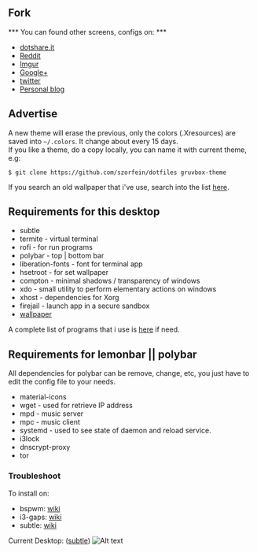 ## Fork
*** You can found other screens, configs on: ***
+ [dotshare.it](http://dotshare.it/~szorfein/dots/)
+ [Reddit](https://www.reddit.com/user/szorfein/posts/)
+ [Imgur](https://imgur.com/user/Szorfein/submitted)
+ [Google+](https://plus.google.com/103351806729237673609)
+ [twitter](https://twitter.com/szorfein)
+ [Personal blog](https://szorfein.github.io/)

## Advertise

A new theme will erase the previous, only the colors (.Xresources) are saved into `~/.colors`. It change about every 15 days.  
If you like a theme, do a copy locally, you can name it with current theme, e.g:

    $ git clone https://github.com/szorfein/dotfiles gruvbox-theme

If you search an old wallpaper that i've use, search into the list [here](https://raw.githubusercontent.com/szorfein/dotfiles/master/wallpapers-list.txt).

## Requirements for this desktop

+ subtle
+ termite - virtual terminal
+ rofi - for run programs
+ polybar - top | bottom bar
+ liberation-fonts - font for terminal app
+ hsetroot - for set wallpaper
+ compton - minimal shadows / transparency of windows
+ xdo - small utility to perform elementary actions on windows
+ xhost - dependencies for Xorg
+ firejail - launch app in a secure sandbox
+ [wallpaper](https://my.pcloud.com/publink/show?code=XZz3Nf7Zge45MuQKGOuhhJye3UTq64v4k5cV)  

A complete list of programs that i use is [here](https://raw.githubusercontent.com/szorfein/dotfiles/master/dependencies-list.txt) if need.

## Requirements for lemonbar || polybar

All dependencies for polybar can be remove, change, etc, you just have to edit the config file to your needs.

+ material-icons
+ wget - used for retrieve IP address
+ mpd - music server
+ mpc - music client
+ systemd - used to see state of daemon and reload service.
+ i3lock
+ dnscrypt-proxy
+ tor

### Troubleshoot

To install on:  
+ bspwm: [wiki](https://github.com/szorfein/dotfiles/wiki/Install-BSPWM)  
+ i3-gaps: [wiki](https://github.com/szorfein/dotfiles/wiki/i3-gaps)
+ subtle: [wiki](https://github.com/szorfein/dotfiles/wiki/subtle)

Current Desktop: ([subtle](https://subforge.org/projects/subtle))
![Alt text](https://raw.githubusercontent.com/szorfein/dotfiles/master/screenshot.jpg "Screenshot")
